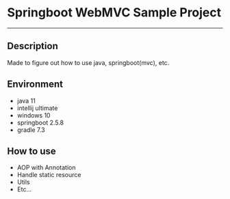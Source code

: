 # Springboot WebMVC Sample Project

---------------------

## Description
Made to figure out how to use java, springboot(mvc), etc.

## Environment
- java 11
- intellij ultimate
- windows 10
- springboot 2.5.8
- gradle 7.3

## How to use
- AOP with Annotation
- Handle static resource
- Utils
- Etc...


